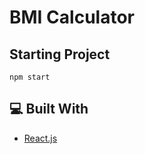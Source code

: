 # BMI Calculator

## Starting Project

```
npm start
```

## 💻 Built With
- [React.js](https://reactjs.org/)
